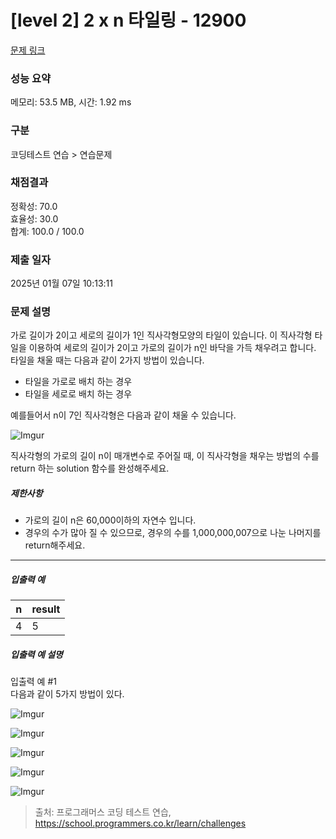 # [level 2] 2 x n 타일링 - 12900 

[문제 링크](https://school.programmers.co.kr/learn/courses/30/lessons/12900) 

### 성능 요약

메모리: 53.5 MB, 시간: 1.92 ms

### 구분

코딩테스트 연습 > 연습문제

### 채점결과

정확성: 70.0<br/>효율성: 30.0<br/>합계: 100.0 / 100.0

### 제출 일자

2025년 01월 07일 10:13:11

### 문제 설명

<p>가로 길이가 2이고 세로의 길이가 1인 직사각형모양의 타일이 있습니다. 이 직사각형 타일을 이용하여 세로의 길이가 2이고 가로의 길이가 n인 바닥을 가득 채우려고 합니다. 타일을 채울 때는 다음과 같이 2가지 방법이 있습니다.</p>

<ul>
<li>타일을 가로로 배치 하는 경우</li>
<li>타일을 세로로 배치 하는 경우</li>
</ul>

<p>예를들어서 n이 7인 직사각형은 다음과 같이 채울 수 있습니다.</p>

<p><img src="https://i.imgur.com/29ANX0f.png" title="" alt="Imgur"></p>

<p>직사각형의 가로의 길이 n이 매개변수로 주어질 때, 이 직사각형을 채우는 방법의 수를 return 하는 solution 함수를 완성해주세요.</p>

<h5>제한사항</h5>

<ul>
<li>가로의 길이 n은 60,000이하의 자연수 입니다.</li>
<li>경우의 수가 많아 질 수 있으므로, 경우의 수를 1,000,000,007으로 나눈 나머지를 return해주세요.</li>
</ul>

<hr>

<h5>입출력 예</h5>
<table class="table">
        <thead><tr>
<th>n</th>
<th>result</th>
</tr>
</thead>
        <tbody><tr>
<td>4</td>
<td>5</td>
</tr>
</tbody>
      </table>
<h5>입출력 예 설명</h5>

<p>입출력 예 #1<br>
다음과 같이 5가지 방법이 있다.</p>

<p><img src="https://i.imgur.com/keiKrD3.png" title="" alt="Imgur"></p>

<p><img src="https://i.imgur.com/O9GdTE0.png" title="" alt="Imgur"></p>

<p><img src="https://i.imgur.com/IZBmc6M.png" title="" alt="Imgur"></p>

<p><img src="https://i.imgur.com/29LWVzK.png" title="" alt="Imgur"></p>

<p><img src="https://i.imgur.com/z64JbNf.png" title="" alt="Imgur"></p>


> 출처: 프로그래머스 코딩 테스트 연습, https://school.programmers.co.kr/learn/challenges